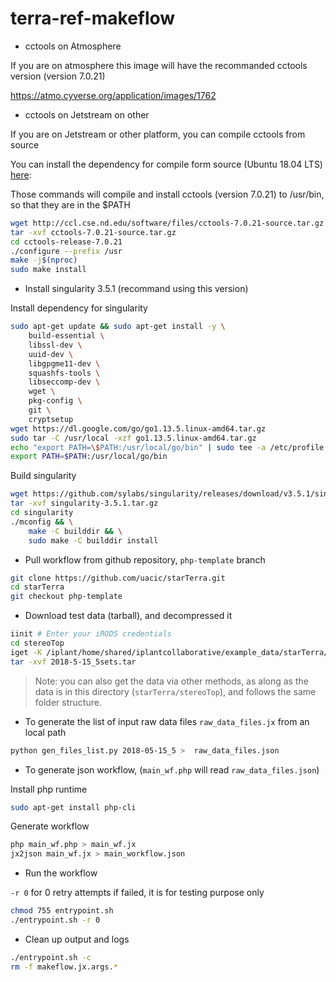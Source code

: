 # terra-ref-makeflow


* cctools on Atmosphere

If you are on atmosphere this image will have the recommanded cctools version (version 7.0.21)

https://atmo.cyverse.org/application/images/1762

* cctools on Jetstream on other

If you are on Jetstream or other platform, you can compile cctools from source

You can install the dependency for compile form source (Ubuntu 18.04 LTS) [here](https://jxuzy.blogspot.com/2019/11/install-cctools-ubuntu-1804lts.html):

Those commands will compile and install cctools (version 7.0.21) to /usr/bin, so that they are in the $PATH
```bash
wget http://ccl.cse.nd.edu/software/files/cctools-7.0.21-source.tar.gz
tar -xvf cctools-7.0.21-source.tar.gz
cd cctools-release-7.0.21
./configure --prefix /usr
make -j$(nproc)
sudo make install
```

* Install singularity 3.5.1 (recommand using this version)

Install dependency for singularity
```bash
sudo apt-get update && sudo apt-get install -y \
    build-essential \
    libssl-dev \
    uuid-dev \
    libgpgme11-dev \
    squashfs-tools \
    libseccomp-dev \
    wget \
    pkg-config \
    git \
    cryptsetup
wget https://dl.google.com/go/go1.13.5.linux-amd64.tar.gz
sudo tar -C /usr/local -xzf go1.13.5.linux-amd64.tar.gz
echo "export PATH=\$PATH:/usr/local/go/bin" | sudo tee -a /etc/profile
export PATH=$PATH:/usr/local/go/bin
```
Build singularity
```bash
wget https://github.com/sylabs/singularity/releases/download/v3.5.1/singularity-3.5.1.tar.gz
tar -xvf singularity-3.5.1.tar.gz
cd singularity
./mconfig && \
    make -C builddir && \
    sudo make -C builddir install
```

* Pull workflow from github repository, `php-template` branch

```bash
git clone https://github.com/uacic/starTerra.git
cd starTerra
git checkout php-template
```

* Download test data (tarball), and decompressed it
```bash
iinit # Enter your iRODS credentials
cd stereoTop
iget -K /iplant/home/shared/iplantcollaborative/example_data/starTerra/2018-05-15_5sets.tar
tar -xvf 2018-5-15_5sets.tar
```

> Note: you can also get the data via other methods, as along as the data is in this directory (`starTerra/stereoTop`), and follows the same folder structure.

* To generate the list of input raw data files `raw_data_files.jx` from an local path
```bash
python gen_files_list.py 2018-05-15_5 >  raw_data_files.json
```

* To generate json workflow, (`main_wf.php` will read `raw_data_files.json`)

Install php runtime
```bash
sudo apt-get install php-cli
```
Generate workflow
```bash
php main_wf.php > main_wf.jx
jx2json main_wf.jx > main_workflow.json
```

* Run the workflow

`-r 0` for 0 retry attempts if failed, it is for testing purpose only
```bash
chmod 755 entrypoint.sh
./entrypoint.sh -r 0
```

* Clean up output and logs
```bash
./entrypoint.sh -c
rm -f makeflow.jx.args.*
```

